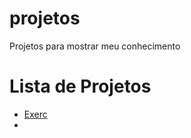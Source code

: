 # projetos
 Projetos para mostrar meu conhecimento

<h1> Lista de Projetos </h1>
<ul><li><a href="sapuiat.github.io/mini-portfoilio/">Exerc</a><li></ul>
